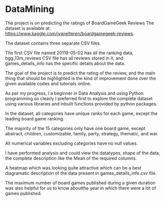 # DataMining
The project is on predicting the ratings of BoardGameGeek Reviews
The dataset is available at: https://www.kaggle.com/jvanelteren/boardgamegeek-reviews.

The dataset contains three separate CSV files.

The first CSV file named 20119-05-02 has all the ranking data, bgg_13m_reviews CSV file has all reviews stored in it, and games_details_info has the specific details about the data. 

The goal of the project is to predict the rating of the review, and the main thing that should be highlighted is the kind of improvement done over the given available codes and tutorials online.

As per my progress, I a beginner in Data Analysis and using Python programming so clearly I preferred first to explore the complete dataset using various libraries and inbuilt functions provided by python packages.

In the dataset, all categories have unique ranks for each game, except the leading board game ranking.

The majority of the 15 categories only have one board game, except abstract, children, customizable, family, party, strategy, thematic, and war.

All numerical variables excluding categories have no null values.

I have performed analysis and could view the datatypes, shape of the data, the complete description like the Mean of the required columns.

A heatmap which was looking quite attractive which can be a best diagramatic description of the data present in games_details_info.csv file.

The maximum number of board games published during a given duration was also helpful for us to know aboutthe year in which there were a lot of games published.
